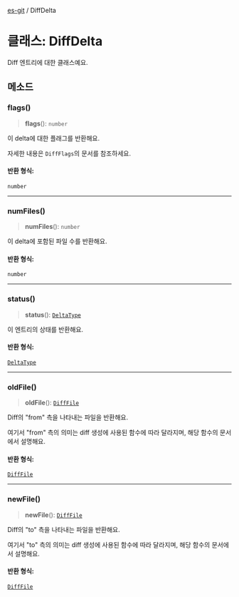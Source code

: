 [es-git](../globals.md) / DiffDelta

# 클래스: DiffDelta

Diff 엔트리에 대한 클래스예요.

## 메소드

### flags()

> **flags**(): `number`

이 delta에 대한 플래그를 반환해요.

자세한 내용은 `DiffFlags`의 문서를 참조하세요.

#### 반환 형식:

`number`

***

### numFiles()

> **numFiles**(): `number`

이 delta에 포함된 파일 수를 반환해요.

#### 반환 형식:

`number`

***

### status()

> **status**(): [`DeltaType`](../type-aliases/DeltaType.md)

이 엔트리의 상태를 반환해요.

#### 반환 형식:

[`DeltaType`](../type-aliases/DeltaType.md)

***

### oldFile()

> **oldFile**(): [`DiffFile`](DiffFile.md)

Diff의 "from" 측을 나타내는 파일을 반환해요.

여기서 "from" 측의 의미는 diff 생성에 사용된 함수에 따라 달라지며, 해당 함수의 문서에서 설명해요.

#### 반환 형식:

[`DiffFile`](DiffFile.md)

***

### newFile()

> **newFile**(): [`DiffFile`](DiffFile.md)

Diff의 "to" 측을 나타내는 파일을 반환해요.

여기서 "to" 측의 의미는 diff 생성에 사용된 함수에 따라 달라지며, 해당 함수의 문서에서 설명해요.

#### 반환 형식:

[`DiffFile`](DiffFile.md)
